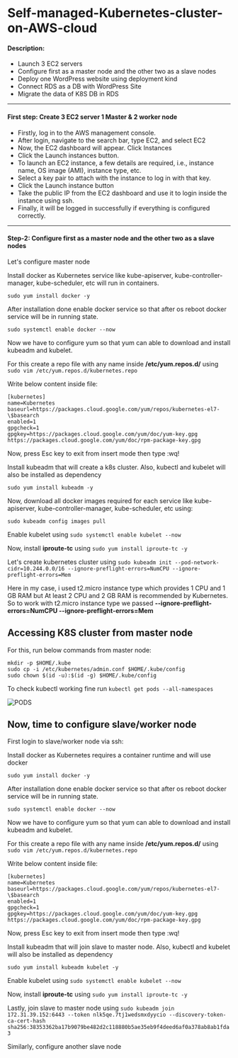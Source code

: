 # Self-managed-Kubernetes-cluster-on-AWS-cloud



#### Description:

- Launch 3 EC2 servers
- Configure first as a master node and the other two as a slave nodes
- Deploy one WordPress website using deployment kind
- Connect RDS as a DB with WordPress Site
- Migrate the data of K8S DB in RDS

---



#### First step: Create 3 EC2 server 1 Master & 2 worker node
 
  - Firstly, log in to the AWS management console.
  - After login, navigate to the search bar, type EC2, and select EC2
  - Now, the EC2 dashboard will appear. Click Instances
  - Click the Launch instances button.
  - To launch an EC2 instance, a few details are required, i.e., instance name, OS image (AMI), instance type, etc.
  - Select a key pair to attach with the instance to log in with that key.
  - Click the Launch instance button
  - Take the public IP from the EC2 dashboard and use it to login inside the instance using ssh.
  - Finally, it will be logged in successfully if everything is configured correctly.
  
  ---


#### Step-2: Configure first as a master node and the other two as a slave nodes

Let's configure master node

Install docker as Kubernetes service like kube-apiserver, kube-controller-manager, kube-scheduler, etc will run in containers.

```
sudo yum install docker -y
```

After installation done enable docker service so that after os reboot docker service will be in running state.

```
sudo systemctl enable docker --now
```

Now we have to configure yum so that yum can able to download and install kubeadm and kubelet.


For this create a repo file with any name inside **/etc/yum.repos.d/** using ```sudo vim /etc/yum.repos.d/kubernetes.repo```

Write below content inside file:


```
[kubernetes]
name=Kubernetes
baseurl=https://packages.cloud.google.com/yum/repos/kubernetes-el7-\$basearch
enabled=1
gpgcheck=1
gpgkey=https://packages.cloud.google.com/yum/doc/yum-key.gpg https://packages.cloud.google.com/yum/doc/rpm-package-key.gpg
```

Now, press Esc key to exit from insert mode then type :wq!


Install kubeadm that will create a k8s cluster. Also, kubectl and kubelet will also be installed as dependency

```
sudo yum install kubeadm -y
```


Now, download all docker images required for each service like kube-apiserver, kube-controller-manager, kube-scheduler, etc using:

```
sudo kubeadm config images pull
```

Enable kubelet using ```sudo systemctl enable kubelet --now```


Now, install **iproute-tc** using ```sudo yum install iproute-tc -y```


Let's create kubernetes cluster using ```sudo kubeadm init --pod-network-cidr=10.244.0.0/16 --ignore-preflight-errors=NumCPU --ignore-preflight-errors=Mem```


Here in my case, i used t2.micro instance type which provides 1 CPU and 1 GB RAM but At least 2 CPU and 2 GB RAM is recommended by Kubernetes. So to 
work with t2.micro instance type we passed **--ignore-preflight-errors=NumCPU --ignore-preflight-errors=Mem**


Accessing K8S cluster from master node
---

For this, run below commands from master node:

```
mkdir -p $HOME/.kube
sudo cp -i /etc/kubernetes/admin.conf $HOME/.kube/config
sudo chown $(id -u):$(id -g) $HOME/.kube/config
```


To check kubectl working fine run ```kubectl get pods --all-namespaces```



![PODS](https://user-images.githubusercontent.com/106643382/209909930-39c8df29-ed94-4408-83c9-a3e8553194b3.png "PODS]")



Now, time to configure slave/worker node
---


First login to slave/worker node via ssh:


Install docker as Kubernetes requires a container runtime and will use docker

```
sudo yum install docker -y
```


After installation done enable docker service so that after os reboot docker service will be in running state.


```
sudo systemctl enable docker --now
```


Now we have to configure yum so that yum can able to download and install kubeadm and kubelet.


For this create a repo file with any name inside **/etc/yum.repos.d/** using ```sudo vim /etc/yum.repos.d/kubernetes.repo```



Write below content inside file:
```
[kubernetes]
name=Kubernetes
baseurl=https://packages.cloud.google.com/yum/repos/kubernetes-el7-\$basearch
enabled=1
gpgcheck=1
gpgkey=https://packages.cloud.google.com/yum/doc/yum-key.gpg https://packages.cloud.google.com/yum/doc/rpm-package-key.gpg
```


Now, press Esc key to exit from insert mode then type :wq!


Install kubeadm that will join slave to master node. Also, kubectl and kubelet will also be installed as dependency



```
sudo yum install kubeadm kubelet -y
```


Enable kubelet using ```sudo systemctl enable kubelet --now```


Now, install **iproute-tc** using ```sudo yum install iproute-tc -y```


Lastly, join slave to master node using ```sudo kubeadm join 172.31.39.152:6443 --token nlk5qe.7tj1wedsmxdyycio --discovery-token-ca-cert-hash sha256:38353362ba17b9079be482d2c118880b5ae35eb9f4deed6af0a378ab8ab1fda3```



Similarly, configure another slave node






























